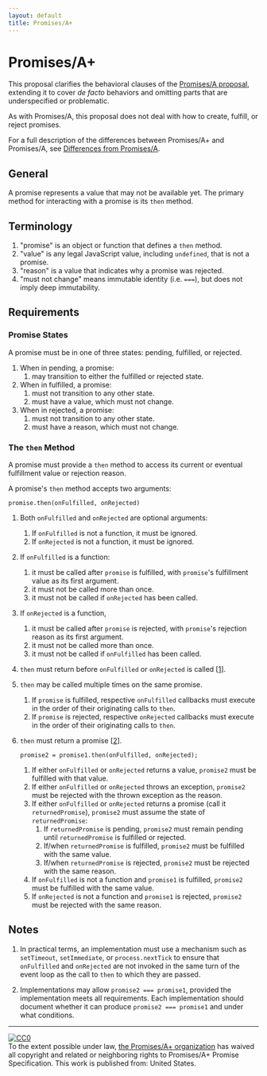 ```yaml
---
layout: default
title: Promises/A+
---
```


# Promises/A+

This proposal clarifies the behavioral clauses of the [Promises/A proposal](http://wiki.commonjs.org/wiki/Promises/A), extending it to cover *de facto* behaviors and omitting parts that are underspecified or problematic.

As with Promises/A, this proposal does not deal with how to create, fulfill, or reject promises.

For a full description of the differences between Promises/A+ and Promises/A, see [Differences from Promises/A](differences-from-promises-a).

## General

A promise represents a value that may not be available yet. The primary method for interacting with a promise is its `then` method.

## Terminology

1. "promise" is an object or function that defines a `then` method.
1. "value" is any legal JavaScript value, including `undefined`, that is not a promise.
1. "reason" is a value that indicates why a promise was rejected.
1. "must not change" means immutable identity (i.e. `===`), but does not imply deep immutability.

## Requirements

### Promise States

A promise must be in one of three states: pending, fulfilled, or rejected.

1. When in pending, a promise:
    1. may transition to either the fulfilled or rejected state.
1. When in fulfilled, a promise:
    1. must not transition to any other state.
    1. must have a value, which must not change.
1. When in rejected, a promise:
    1. must not transition to any other state.
    1. must have a reason, which must not change.

### The `then` Method

A promise must provide a `then` method to access its current or eventual fulfillment value or rejection reason.

A promise's `then` method accepts two arguments:
```
promise.then(onFulfilled, onRejected)
```

1. Both `onFulfilled` and `onRejected` are optional arguments:
    1. If `onFulfilled` is not a function, it must be ignored.
    1. If `onRejected` is not a function, it must be ignored.
1. If `onFulfilled` is a function:
    1. it must be called after `promise` is fulfilled, with `promise`'s fulfillment value as its first argument.
    1. it must not be called more than once.
    1. it must not be called if `onRejected` has been called.
1. If `onRejected` is a function,
    1. it must be called after `promise` is rejected, with `promise`'s rejection reason as its first argument.
    1. it must not be called more than once.
    1. it must not be called if `onFulfilled` has been called.
1. `then` must return before `onFulfilled` or `onRejected` is called [[1](#notes)].
1. `then` may be called multiple times on the same promise.
    1. If `promise` is fulfilled, respective `onFulfilled` callbacks must execute in the order of their originating calls to `then`.
    1. If `promise` is rejected, respective `onRejected` callbacks must execute in the order of their originating calls to `then`.
1. `then` must return a promise [[2](#notes)].

    ```
    promise2 = promise1.then(onFulfilled, onRejected);
    ```

    1. If either `onFulfilled` or `onRejected` returns a value, `promise2` must be fulfilled with that value.
    1. If either `onFulfilled` or `onRejected` throws an exception, `promise2` must be rejected with the thrown exception as the reason.
    1. If either `onFulfilled` or `onRejected` returns a promise (call it `returnedPromise`), `promise2` must assume the state of `returnedPromise`:
        1. If `returnedPromise` is pending, `promise2` must remain pending until `returnedPromise` is fulfilled or rejected.
        1. If/when `returnedPromise` is fulfilled, `promise2` must be fulfilled with the same value.
        1. If/when `returnedPromise` is rejected, `promise2` must be rejected with the same reason.
    1. If `onFulfilled` is not a function and `promise1` is fulfilled, `promise2` must be fulfilled with the same value.
    1. If `onRejected` is not a function and `promise1` is rejected, `promise2` must be rejected with the same reason.

## Notes

1. In practical terms, an implementation must use a mechanism such as `setTimeout`, `setImmediate`, or `process.nextTick` to ensure that `onFulfilled` and `onRejected` are not invoked in the same turn of the event loop as the call to `then` to which they are passed.

1. Implementations may allow `promise2 === promise1`, provided the implementation meets all requirements. Each implementation should document whether it can produce `promise2 === promise1` and under what conditions.

---

<p xmlns:dct="http://purl.org/dc/terms/" xmlns:vcard="http://www.w3.org/2001/vcard-rdf/3.0#">
  <a rel="license"
     href="http://creativecommons.org/publicdomain/zero/1.0/">
    <img src="http://i.creativecommons.org/p/zero/1.0/88x31.png" style="border-style: none;" alt="CC0" />
  </a>
  <br />
  To the extent possible under law,
  <a rel="dct:publisher"
     href="https://github.com/promises-aplus">
    <span property="dct:title">the Promises/A+ organization</span></a>
  has waived all copyright and related or neighboring rights to
  <span property="dct:title">Promises/A+ Promise Specification</span>.
This work is published from:
<span property="vcard:Country" datatype="dct:ISO3166"
      content="US" about="https://github.com/promises-aplus">
  United States</span>.
</p>
